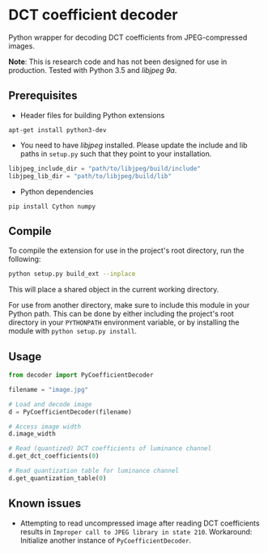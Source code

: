 # DCT coefficient decoder
Python wrapper for decoding DCT coefficients from JPEG-compressed images.

**Note**: This is research code and has not been designed for use in production. Tested with Python 3.5 and *libjpeg 9a*.

## Prerequisites

* Header files for building Python extensions
```
apt-get install python3-dev
```

* You need to have *libjpeg* installed. Please update the include and lib paths in `setup.py` such that they point to your installation.
```python
libjpeg_include_dir = "path/to/libjpeg/build/include"
libjpeg_lib_dir = "path/to/libjpeg/build/lib"
```

* Python dependencies
```
pip install Cython numpy
```

## Compile
To compile the extension for use in the project's root directory, run the following:
```bash
python setup.py build_ext --inplace
```

This will place a shared object in the current working directory.

For use from another directory, make sure to include this module in your Python path.
This can be done by either including the project's root directory in your `PYTHONPATH` environment variable, or by installing the module with `python setup.py install`.

## Usage
```python
from decoder import PyCoefficientDecoder 

filename = "image.jpg"

# Load and decode image
d = PyCoefficientDecoder(filename) 

# Access image width
d.image_width

# Read (quantized) DCT coefficients of luminance channel
d.get_dct_coefficients(0)

# Read quantization table for luminance channel
d.get_quantization_table(0)
```

## Known issues
* Attempting to read uncompressed image after reading DCT coefficients results in `Improper call to JPEG library in state 210`. Workaround: Initialize another instance of `PyCoefficientDecoder`.
